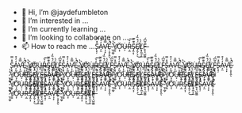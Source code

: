 - 👋 Hi, I’m @jaydefumbleton
- 👀 I’m interested in ...
- 🌱 I’m currently learning ...
- 💞️ I’m looking to collaborate on ...
- 📫 How to reach me ...S̵̢͙̦̑̽̿A̵̗̯̒̒͒Ṿ̵̛͎̙̿̐Ë̷̦̣̥̙̭́͐̚̚ͅ ̷̫͕̼̬̊̔Ỳ̸̩͍Ơ̷͕̜̆U̶͕̇Ŗ̵̼̓̌͠S̴̡̭͔̹̑͊̑̅Ë̸̛̗̭̗̣̠́͒̏̒͜L̸͙̞̰̤̗̫̈́͐F̶̱͉͉̺̰͚̑͂͆́

<!---
jaydefumbleton/jaydefumbleton is a ✨ special ✨ repository because its `README.md` (this file) appears on your GitHub profile.
You can click the Preview link to take a look at your changes.
--->
S̵̢͙̦̑̽̿A̵̗̯̒̒͒Ṿ̵̛͎̙̿̐Ë̷̦̣̥̙̭́͐̚̚ͅ ̷̫͕̼̬̊̔Ỳ̸̩͍Ơ̷͕̜̆U̶͕̇Ŗ̵̼̓̌͠S̴̡̭͔̹̑͊̑̅Ë̸̛̗̭̗̣̠́͒̏̒͜L̸͙̞̰̤̗̫̈́͐F̶̱͉͉̺̰͚̑͂͆́S̵̢͙̦̑̽̿A̵̗̯̒̒͒Ṿ̵̛͎̙̿̐Ë̷̦̣̥̙̭́͐̚̚ͅ ̷̫͕̼̬̊̔Ỳ̸̩͍Ơ̷͕̜̆U̶͕̇Ŗ̵̼̓̌͠S̴̡̭͔̹̑͊̑̅Ë̸̛̗̭̗̣̠́͒̏̒͜L̸͙̞̰̤̗̫̈́͐F̶̱͉͉̺̰͚̑͂͆́S̵̢͙̦̑̽̿A̵̗̯̒̒͒Ṿ̵̛͎̙̿̐Ë̷̦̣̥̙̭́͐̚̚ͅ ̷̫͕̼̬̊̔Ỳ̸̩͍Ơ̷͕̜̆U̶͕̇Ŗ̵̼̓̌͠S̴̡̭͔̹̑͊̑̅Ë̸̛̗̭̗̣̠́͒̏̒͜L̸͙̞̰̤̗̫̈́͐F̶̱͉͉̺̰͚̑͂͆́S̵̢͙̦̑̽̿A̵̗̯̒̒͒Ṿ̵̛͎̙̿̐Ë̷̦̣̥̙̭́͐̚̚ͅ ̷̫͕̼̬̊̔Ỳ̸̩͍Ơ̷͕̜̆U̶͕̇Ŗ̵̼̓̌͠S̴̡̭͔̹̑͊̑̅Ë̸̛̗̭̗̣̠́͒̏̒͜L̸͙̞̰̤̗̫̈́͐F̶̱͉͉̺̰͚̑͂͆́S̵̢͙̦̑̽̿A̵̗̯̒̒͒Ṿ̵̛͎̙̿̐Ë̷̦̣̥̙̭́͐̚̚ͅ ̷̫͕̼̬̊̔Ỳ̸̩͍Ơ̷͕̜̆U̶͕̇Ŗ̵̼̓̌͠S̴̡̭͔̹̑͊̑̅Ë̸̛̗̭̗̣̠́͒̏̒͜L̸͙̞̰̤̗̫̈́͐F̶̱͉͉̺̰͚̑͂͆́S̵̢͙̦̑̽̿A̵̗̯̒̒͒Ṿ̵̛͎̙̿̐Ë̷̦̣̥̙̭́͐̚̚ͅ ̷̫͕̼̬̊̔Ỳ̸̩͍Ơ̷͕̜̆U̶͕̇Ŗ̵̼̓̌͠S̴̡̭͔̹̑͊̑̅Ë̸̛̗̭̗̣̠́͒̏̒͜L̸͙̞̰̤̗̫̈́͐F̶̱͉͉̺̰͚̑͂͆́S̵̢͙̦̑̽̿A̵̗̯̒̒͒Ṿ̵̛͎̙̿̐Ë̷̦̣̥̙̭́͐̚̚ͅ ̷̫͕̼̬̊̔Ỳ̸̩͍Ơ̷͕̜̆U̶͕̇Ŗ̵̼̓̌͠S̴̡̭͔̹̑͊̑̅Ë̸̛̗̭̗̣̠́͒̏̒͜L̸͙̞̰̤̗̫̈́͐F̶̱͉͉̺̰͚̑͂͆́S̵̢͙̦̑̽̿A̵̗̯̒̒͒Ṿ̵̛͎̙̿̐Ë̷̦̣̥̙̭́͐̚̚ͅ ̷̫͕̼̬̊̔Ỳ̸̩͍Ơ̷͕̜̆U̶͕̇Ŗ̵̼̓̌͠S̴̡̭͔̹̑͊̑̅Ë̸̛̗̭̗̣̠́͒̏̒͜L̸͙̞̰̤̗̫̈́͐F̶̱͉͉̺̰͚̑͂͆́S̵̢͙̦̑̽̿A̵̗̯̒̒͒Ṿ̵̛͎̙̿̐Ë̷̦̣̥̙̭́͐̚̚ͅ ̷̫͕̼̬̊̔Ỳ̸̩͍Ơ̷͕̜̆U̶͕̇Ŗ̵̼̓̌͠S̴̡̭͔̹̑͊̑̅Ë̸̛̗̭̗̣̠́͒̏̒͜L̸͙̞̰̤̗̫̈́͐F̶̱͉͉̺̰͚̑͂͆́S̵̢͙̦̑̽̿A̵̗̯̒̒͒Ṿ̵̛͎̙̿̐Ë̷̦̣̥̙̭́͐̚̚ͅ ̷̫͕̼̬̊̔Ỳ̸̩͍Ơ̷͕̜̆U̶͕̇Ŗ̵̼̓̌͠S̴̡̭͔̹̑͊̑̅Ë̸̛̗̭̗̣̠́͒̏̒͜L̸͙̞̰̤̗̫̈́͐F̶̱͉͉̺̰͚̑͂͆́S̵̢͙̦̑̽̿A̵̗̯̒̒͒Ṿ̵̛͎̙̿̐Ë̷̦̣̥̙̭́͐̚̚ͅ ̷̫͕̼̬̊̔Ỳ̸̩͍Ơ̷͕̜̆U̶͕̇Ŗ̵̼̓̌͠S̴̡̭͔̹̑͊̑̅Ë̸̛̗̭̗̣̠́͒̏̒͜L̸͙̞̰̤̗̫̈́͐F̶̱͉͉̺̰͚̑͂͆́S̵̢͙̦̑̽̿A̵̗̯̒̒͒Ṿ̵̛͎̙̿̐Ë̷̦̣̥̙̭́͐̚̚ͅ ̷̫͕̼̬̊̔Ỳ̸̩͍Ơ̷͕̜̆U̶͕̇Ŗ̵̼̓̌͠S̴̡̭͔̹̑͊̑̅Ë̸̛̗̭̗̣̠́͒̏̒͜L̸͙̞̰̤̗̫̈́͐F̶̱͉͉̺̰͚̑͂͆́S̵̢͙̦̑̽̿A̵̗̯̒̒͒Ṿ̵̛͎̙̿̐Ë̷̦̣̥̙̭́͐̚̚ͅ ̷̫͕̼̬̊̔Ỳ̸̩͍Ơ̷͕̜̆U̶͕̇Ŗ̵̼̓̌͠S̴̡̭͔̹̑͊̑̅Ë̸̛̗̭̗̣̠́͒̏̒͜L̸͙̞̰̤̗̫̈́͐F̶̱͉͉̺̰͚̑͂͆́S̵̢͙̦̑̽̿A̵̗̯̒̒͒Ṿ̵̛͎̙̿̐Ë̷̦̣̥̙̭́͐̚̚ͅ ̷̫͕̼̬̊̔Ỳ̸̩͍Ơ̷͕̜̆U̶͕̇Ŗ̵̼̓̌͠S̴̡̭͔̹̑͊̑̅Ë̸̛̗̭̗̣̠́͒̏̒͜L̸͙̞̰̤̗̫̈́͐F̶̱͉͉̺̰͚̑͂͆́
